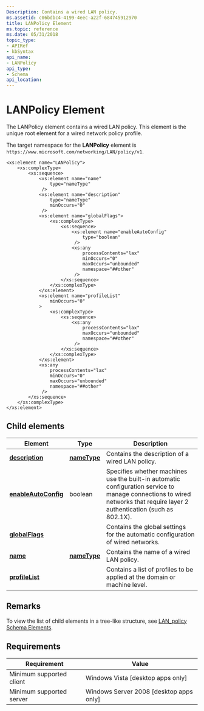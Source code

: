 ```yaml
---
Description: Contains a wired LAN policy.
ms.assetid: c06bdbc4-4199-4eec-a22f-684745912970
title: LANPolicy Element
ms.topic: reference
ms.date: 05/31/2018
topic_type: 
- APIRef
- kbSyntax
api_name: 
- LANPolicy
api_type: 
- Schema
api_location: 
---
```


# LANPolicy Element

The LANPolicy element contains a wired LAN policy. This element is the unique root element for a wired network policy profile.

The target namespace for the **LANPolicy** element is `https://www.microsoft.com/networking/LAN/policy/v1`.

``` syntax
<xs:element name="LANPolicy">
    <xs:complexType>
        <xs:sequence>
            <xs:element name="name"
                type="nameType"
             />
            <xs:element name="description"
                type="nameType"
                minOccurs="0"
             />
            <xs:element name="globalFlags">
                <xs:complexType>
                    <xs:sequence>
                        <xs:element name="enableAutoConfig"
                            type="boolean"
                         />
                        <xs:any
                            processContents="lax"
                            minOccurs="0"
                            maxOccurs="unbounded"
                            namespace="##other"
                         />
                    </xs:sequence>
                </xs:complexType>
            </xs:element>
            <xs:element name="profileList"
                minOccurs="0"
            >
                <xs:complexType>
                    <xs:sequence>
                        <xs:any
                            processContents="lax"
                            maxOccurs="unbounded"
                            namespace="##other"
                         />
                    </xs:sequence>
                </xs:complexType>
            </xs:element>
            <xs:any
                processContents="lax"
                minOccurs="0"
                maxOccurs="unbounded"
                namespace="##other"
             />
        </xs:sequence>
    </xs:complexType>
</xs:element>
```

## Child elements



| Element                                                                           | Type                                                     | Description                                                                                                                                                                          |
|-----------------------------------------------------------------------------------|----------------------------------------------------------|--------------------------------------------------------------------------------------------------------------------------------------------------------------------------------------|
| [**description**](lan-policyschema-description-lanpolicy-element.md)             | [**nameType**](lan-policyschema-nametype-simpletype.md) | Contains the description of a wired LAN policy. <br/>                                                                                                                          |
| [**enableAutoConfig**](lan-policyschema-enableautoconfig-globalflags-element.md) | boolean                                                  | Specifies whether machines use the built-in automatic configuration service to manage connections to wired networks that require layer 2 authentication (such as 802.1X).<br/> |
| [**globalFlags**](lan-policyschema-globalflags-lanpolicy-element.md)             |                                                          | Contains the global settings for the automatic configuration of wired networks. <br/>                                                                                          |
| [**name**](lan-policyschema-name-lanpolicy-element.md)                           | [**nameType**](lan-policyschema-nametype-simpletype.md) | Contains the name of a wired LAN policy. <br/>                                                                                                                                 |
| [**profileList**](lan-policyschema-profilelist-lanpolicy-element.md)             |                                                          | Contains a list of profiles to be applied at the domain or machine level. <br/>                                                                                                |



## Remarks

To view the list of child elements in a tree-like structure, see [LAN\_policy Schema Elements](lan-policyschema-elements.md).

## Requirements



| Requirement | Value |
|-------------------------------------|------------------------------------------------------|
| Minimum supported client<br/> | Windows Vista \[desktop apps only\]<br/>       |
| Minimum supported server<br/> | Windows Server 2008 \[desktop apps only\]<br/> |



 

 




